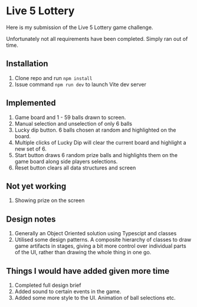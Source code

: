 # Live 5 Lottery

Here is my submission of the Live 5 Lottery game challenge.

Unfortunately not all requirements have been completed. Simply ran out of time.

## Installation
1. Clone repo and run ```npm install```
2. Issue command ```npm run dev``` to launch Vite dev server

## Implemented
1. Game board and 1 - 59 balls drawn to screen.
2. Manual selection and unselection of only 6 balls
3. Lucky dip button. 6 balls chosen at random and highlighted on the board. 
4. Multiple clicks of Lucky Dip will clear the current board and highlight a new set of 6.
5. Start button draws 6 random prize balls and highlights them on the game board along side players selections.
6. Reset button clears all data structures and screen

## Not yet working
1. Showing prize on the screen

## Design notes
1. Generally an Object Oriented solution using Typescipt and classes
2. Utilised some design patterns. A composite hierarchy of classes to draw game artifacts in stages, giving a bit more control over individual parts of the UI, rather than drawing the whole thing in one go.

## Things I would have added given more time
1. Completed full design brief
2. Added sound to certain events in the game.
3. Added some more style to the UI. Animation of ball selections etc.

